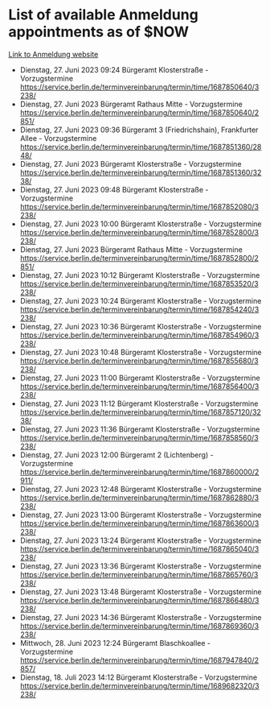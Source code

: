 # List of available Anmeldung appointments as of $NOW
[Link to Anmeldung website](https://service.berlin.de/terminvereinbarung/termin/tag.php?termin=1&anliegen[]=120686&dienstleisterlist=122210,122217,327316,122219,327312,122227,327314,122231,327346,122243,327348,122254,122252,329742,122260,329745,122262,329748,122271,327278,122273,327274,122277,327276,330436,122280,327294,122282,327290,122284,327292,122291,327270,122285,327266,122286,327264,122296,327268,150230,329760,122297,327286,122294,327284,122312,329763,122314,329775,122304,327330,122311,327334,122309,327332,317869,122281,327352,122279,329772,122283,122276,327324,122274,327326,122267,329766,122246,327318,122251,327320,122257,327322,122208,327298,122226,327300&herkunft=http%3A%2F%2Fservice.berlin.de%2Fdienstleistung%2F120686%2F)
- Dienstag, 27. Juni 2023 09:24 Bürgeramt Klosterstraße - Vorzugstermine https://service.berlin.de/terminvereinbarung/termin/time/1687850640/3238/
- Dienstag, 27. Juni 2023  Bürgeramt Rathaus Mitte - Vorzugstermine https://service.berlin.de/terminvereinbarung/termin/time/1687850640/2851/
- Dienstag, 27. Juni 2023 09:36 Bürgeramt 3 (Friedrichshain), Frankfurter Allee - Vorzugstermine https://service.berlin.de/terminvereinbarung/termin/time/1687851360/2848/
- Dienstag, 27. Juni 2023  Bürgeramt Klosterstraße - Vorzugstermine https://service.berlin.de/terminvereinbarung/termin/time/1687851360/3238/
- Dienstag, 27. Juni 2023 09:48 Bürgeramt Klosterstraße - Vorzugstermine https://service.berlin.de/terminvereinbarung/termin/time/1687852080/3238/
- Dienstag, 27. Juni 2023 10:00 Bürgeramt Klosterstraße - Vorzugstermine https://service.berlin.de/terminvereinbarung/termin/time/1687852800/3238/
- Dienstag, 27. Juni 2023  Bürgeramt Rathaus Mitte - Vorzugstermine https://service.berlin.de/terminvereinbarung/termin/time/1687852800/2851/
- Dienstag, 27. Juni 2023 10:12 Bürgeramt Klosterstraße - Vorzugstermine https://service.berlin.de/terminvereinbarung/termin/time/1687853520/3238/
- Dienstag, 27. Juni 2023 10:24 Bürgeramt Klosterstraße - Vorzugstermine https://service.berlin.de/terminvereinbarung/termin/time/1687854240/3238/
- Dienstag, 27. Juni 2023 10:36 Bürgeramt Klosterstraße - Vorzugstermine https://service.berlin.de/terminvereinbarung/termin/time/1687854960/3238/
- Dienstag, 27. Juni 2023 10:48 Bürgeramt Klosterstraße - Vorzugstermine https://service.berlin.de/terminvereinbarung/termin/time/1687855680/3238/
- Dienstag, 27. Juni 2023 11:00 Bürgeramt Klosterstraße - Vorzugstermine https://service.berlin.de/terminvereinbarung/termin/time/1687856400/3238/
- Dienstag, 27. Juni 2023 11:12 Bürgeramt Klosterstraße - Vorzugstermine https://service.berlin.de/terminvereinbarung/termin/time/1687857120/3238/
- Dienstag, 27. Juni 2023 11:36 Bürgeramt Klosterstraße - Vorzugstermine https://service.berlin.de/terminvereinbarung/termin/time/1687858560/3238/
- Dienstag, 27. Juni 2023 12:00 Bürgeramt 2 (Lichtenberg) - Vorzugstermine https://service.berlin.de/terminvereinbarung/termin/time/1687860000/2911/
- Dienstag, 27. Juni 2023 12:48 Bürgeramt Klosterstraße - Vorzugstermine https://service.berlin.de/terminvereinbarung/termin/time/1687862880/3238/
- Dienstag, 27. Juni 2023 13:00 Bürgeramt Klosterstraße - Vorzugstermine https://service.berlin.de/terminvereinbarung/termin/time/1687863600/3238/
- Dienstag, 27. Juni 2023 13:24 Bürgeramt Klosterstraße - Vorzugstermine https://service.berlin.de/terminvereinbarung/termin/time/1687865040/3238/
- Dienstag, 27. Juni 2023 13:36 Bürgeramt Klosterstraße - Vorzugstermine https://service.berlin.de/terminvereinbarung/termin/time/1687865760/3238/
- Dienstag, 27. Juni 2023 13:48 Bürgeramt Klosterstraße - Vorzugstermine https://service.berlin.de/terminvereinbarung/termin/time/1687866480/3238/
- Dienstag, 27. Juni 2023 14:36 Bürgeramt Klosterstraße - Vorzugstermine https://service.berlin.de/terminvereinbarung/termin/time/1687869360/3238/
- Mittwoch, 28. Juni 2023 12:24 Bürgeramt Blaschkoallee - Vorzugstermine https://service.berlin.de/terminvereinbarung/termin/time/1687947840/2857/
- Dienstag, 18. Juli 2023 14:12 Bürgeramt Klosterstraße - Vorzugstermine https://service.berlin.de/terminvereinbarung/termin/time/1689682320/3238/
